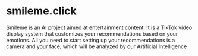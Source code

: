 # smileme.click

Smileme is an AI project aimed at entertainment content. 
It is a TikTok video display system that customizes your recommendations based on your emotions. 
All you need to start setting up your recommendations is a camera and your face, which will be analyzed by our Artificial Intelligence
